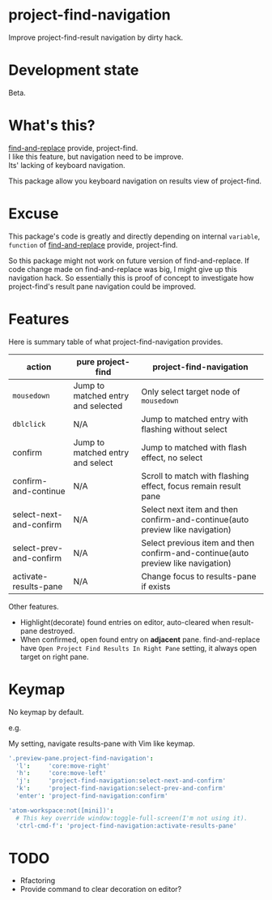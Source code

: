 # project-find-navigation

Improve project-find-result navigation by dirty hack.

# Development state

Beta.

# What's this?

[find-and-replace](https://github.com/atom/find-and-replace) provide, project-find.  
I like this feature, but navigation need to be improve.  
Its' lacking of keyboard navigation.  

This package allow you keyboard navigation on results view of project-find.

# Excuse

This package's code is greatly and directly depending on internal `variable`, `function` of [find-and-replace](https://github.com/atom/find-and-replace) provide, project-find.  

So this package might not work on future version of find-and-replace.
If code change made on find-and-replace was big, I might give up this navigation hack.
So essentially this is proof of concept to investigate how project-find's result pane navigation could be improved.

# Features

Here is summary table of what project-find-navigation provides.

|  action       | pure project-find  | project-find-navigation  |
| ------------- |-------------| -----|
| `mousedown`   | Jump to matched entry and selected | Only select target node of `mousedown` |
| `dblclick`   | N/A | Jump to matched entry with flashing without select |
| confirm   | Jump to matched entry and select | Jump to matched with flash effect, no select |
| confirm-and-continue | N/A | Scroll to match with flashing effect, focus remain result pane |
| select-next-and-confirm | N/A | Select next item and then confirm-and-continue(auto preview like navigation) |
| select-prev-and-confirm | N/A | Select previous item and then confirm-and-continue(auto preview like navigation) |
| activate-results-pane | N/A | Change focus to results-pane if exists |

Other features.

- Highlight(decorate) found entries on editor, auto-cleared when result-pane destroyed.
- When confirmed, open found entry on **adjacent** pane. find-and-replace have `Open Project Find Results In Right Pane` setting, it always open target on right pane.

# Keymap

No keymap by default.

e.g.

My setting, navigate results-pane with Vim like keymap.

```coffeescript
'.preview-pane.project-find-navigation':
  'l':     'core:move-right'
  'h':     'core:move-left'
  'j':     'project-find-navigation:select-next-and-confirm'
  'k':     'project-find-navigation:select-prev-and-confirm'
  'enter': 'project-find-navigation:confirm'

'atom-workspace:not([mini])':
  # This key override window:toggle-full-screen(I'm not using it).
  'ctrl-cmd-f': 'project-find-navigation:activate-results-pane'
```

# TODO
- Rfactoring
- Provide command to clear decoration on editor?
